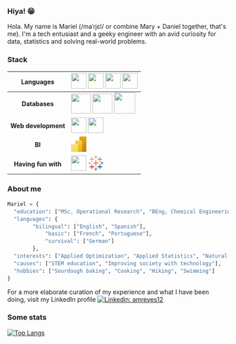### Hiya! 😁

Hola. My name is Mariel (/maˈɾjɛl/ or combine Mary + Daniel together, that's me). I'm a tech entusiast and a geeky engineer with an avid curiosity for data, statistics and solving real-world problems.

### Stack

| Languages | <img src="https://cdn.jsdelivr.net/gh/devicons/devicon/icons/python/python-original.svg" height=35 width=35/> <img src="https://cdn.jsdelivr.net/gh/devicons/devicon/icons/javascript/javascript-original.svg" height=35 width=35/> <img src="https://cdn.jsdelivr.net/gh/devicons/devicon/icons/csharp/csharp-original.svg" height=35 width=35/>  <img src="https://cdn.jsdelivr.net/gh/devicons/devicon/icons/rstudio/rstudio-original.svg" height=35 width=35/> |
| :---: | ----------- |
| **Databases** | <img src="https://cdn.jsdelivr.net/gh/devicons/devicon/icons/microsoftsqlserver/microsoftsqlserver-plain.svg" height=45 width=45/> <img src="https://cdn.jsdelivr.net/gh/devicons/devicon/icons/mysql/mysql-original-wordmark.svg" height=45 width=45/> <img src="https://cdn.jsdelivr.net/gh/devicons/devicon/icons/sqlite/sqlite-original-wordmark.svg" height=48 width=48/> |
| **Web development** | <img src="https://cdn.jsdelivr.net/gh/devicons/devicon/icons/nodejs/nodejs-original.svg" height=35 width=35/> <img src="https://cdn.jsdelivr.net/gh/devicons/devicon/icons/hugo/hugo-original.svg" height=35 width=35/> |
|**BI**|<img src="img/powerbi.svg" height=35 width=35> |
| **Having fun with** | <img src="https://cdn.jsdelivr.net/gh/devicons/devicon/icons/julia/julia-original.svg" height=35 width=35/>  <img src="img/tableau.svg" height=35 width=35> |
          
### About me

```python
Mariel = {
  "education": ["MSc, Operational Research", "BEng, Chemical Engineering"],
  "languages": {
		"bilingual": ["English", "Spanish"],
        	"basic": ["French", "Portuguese"],
        	"survival": ["German"]
        },  
  "interests": ["Applied Optimization", "Applied Statistics", "Natural Language Processing", "Heuristic methods", "Simulations"],
  "causes": ["STEM education", "Improving society with technology"],
  "hobbies": ["Sourdough baking", "Cooking", "Hiking", "Swimming"]
}
```

For a more elaborate curation of my experience and what I have been doing, visit my LinkedIn profile [![Linkedin: amreyes12](https://img.shields.io/badge/-amreyes12-blue?style=flat-square&logo=Linkedin&logoColor=white&link=https://www.linkedin.com/in/amreyes12/)](https://www.linkedin.com/in/amreyes12/)

### Some stats

[![Top Langs](https://github-readme-stats.vercel.app/api/top-langs/?username=mariel-rs&layout=compact&hide=jupyter%20notebook)]()


<!--
If we have similar interests, let's talk! 💬
-->

